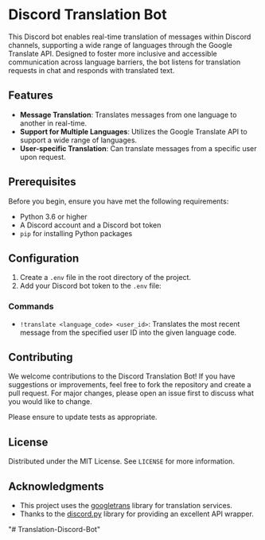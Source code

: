 # Discord Translation Bot

This Discord bot enables real-time translation of messages within Discord channels, supporting a wide range of languages through the Google Translate API. Designed to foster more inclusive and accessible communication across language barriers, the bot listens for translation requests in chat and responds with translated text.

## Features

- **Message Translation**: Translates messages from one language to another in real-time.
- **Support for Multiple Languages**: Utilizes the Google Translate API to support a wide range of languages.
- **User-specific Translation**: Can translate messages from a specific user upon request.

## Prerequisites

Before you begin, ensure you have met the following requirements:

- Python 3.6 or higher
- A Discord account and a Discord bot token
- `pip` for installing Python packages


## Configuration

1. Create a `.env` file in the root directory of the project.
2. Add your Discord bot token to the `.env` file:


### Commands

- `!translate <language_code> <user_id>`: Translates the most recent message from the specified user ID into the given language code.

## Contributing

We welcome contributions to the Discord Translation Bot! If you have suggestions or improvements, feel free to fork the repository and create a pull request. For major changes, please open an issue first to discuss what you would like to change.

Please ensure to update tests as appropriate.

## License

Distributed under the MIT License. See `LICENSE` for more information.

## Acknowledgments

- This project uses the [googletrans](https://pypi.org/project/googletrans/) library for translation services.
- Thanks to the [discord.py](https://discordpy.readthedocs.io/) library for providing an excellent API wrapper.


"# Translation-Discord-Bot" 
